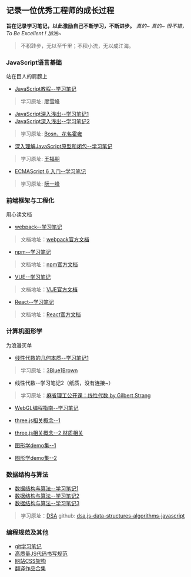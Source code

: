 ## 记录一位优秀工程师的成长过程

**旨在记录学习笔记，以此激励自己不断学习，不断进步。**
_真的~ 真的~ 很不错，To Be Excellent ! 加油~_
>不积跬步，无以至千里；不积小流，无以成江海。

### JavaScript语言基础
站在巨人的肩膀上

+ [JavaScript教程--学习笔记](https://github.com/beblueblue/learningNotes/blob/master/JavaScript-guide.txt)
>学习原址: [廖雪峰](https://www.liaoxuefeng.com/wiki/1022910821149312)

+ [JavaScript深入浅出--学习笔记1](https://github.com/beblueblue/learningNotes/blob/master/JavaScript-depth.txt)
+ [JavaScript深入浅出--学习笔记2](http://note.youdao.com/noteshare?id=850abfde11550e26eecac4fd3ffb0c3a)
>学习原址: [Bosn，花名霍雍](https://www.imooc.com/learn/277)

+ [深入理解JavaScript原型和闭包--学习笔记](https://github.com/beblueblue/learningNotes/blob/master/%E6%B7%B1%E5%85%A5%E7%90%86%E8%A7%A3JavaScript%E5%8E%9F%E5%9E%8B%E5%92%8C%E9%97%AD%E5%8C%85%20--%E8%AF%BB%E4%B9%A6%E7%AC%94%E8%AE%B0.pdf)
>学习原址: [王福朋](https://www.cnblogs.com/wangfupeng1988/p/3977924.html)

+ [ECMAScript 6 入门--学习笔记](http://note.youdao.com/noteshare?id=a34c2cea079483feb4f7752c505049ae)
>学习原址: [阮一峰](https://www.cnblogs.com/wangfupeng1988/p/3977924.html)

### 前端框架与工程化
用心读文档
+ [webpack--学习笔记](http://note.youdao.com/noteshare?id=23a6cf4968544c26bb5a31892a625e56)
>文档地址：[webpack官方文档](https://webpack.js.org/concepts/)

+ [npm--学习笔记](http://note.youdao.com/noteshare?id=079791a029cc5784092f6bf17abe3a5b)
>文档地址：[npm官方文档](https://docs.npmjs.com/)

+ [VUE--学习笔记](https://github.com/beblueblue/learningNotes/blob/master/%E5%AD%A6%E4%B9%A0Vue.js.pdf)
>文档地址：[VUE官方文档](https://cn.vuejs.org/v2/guide/installation.html)

+ [React--学习笔记](https://github.com/beblueblue/learningNotes/blob/master/%E5%AD%A6%E4%B9%A0Vue.js.pdf)
>文档地址：[React官方文档](https://reactjs.org/docs/getting-started.html)

### 计算机图形学
为浪漫买单
+ [线性代数的几何本质--学习笔记1](http://note.youdao.com/noteshare?id=ba957f230512b1315c688bd2551a5e01)
>学习原址：[3Blue1Brown](https://www.bilibili.com/video/av6731067)
+ 线性代数--学习笔记2（纸质，没有连接~）
>学习原址：[麻省理工公开课：线性代数 by Gilbert Strang](http://open.163.com/newview/movie/courseintro?newurl=%2Fspecial%2Fopencourse%2Fdaishu.html)

+ [WebGL编程指南--学习笔记](https://note.youdao.com/ynoteshare1/index.html?id=245d432b2762600400d639cddefd7a26&type=note)

+ [three.js相关概念--1](http://note.youdao.com/noteshare?id=74e3034aa5ae11c490e492f317b7ae9a)
+ [three.js相关概念--2 材质相关](http://note.youdao.com/noteshare?id=776328fe48ee0fc5a2fd5842726063dd)

+ [图形学demo集--1](https://github.com/beblueblue/WebGL-program-guide)
+ [图形学demo集--2](https://github.com/beblueblue/render_three_server)

### 数据结构与算法
+ [数据结构与算法--学习笔记1](http://note.youdao.com/noteshare?id=69a38ab35a3b1aaa60d1e871f225f194)
+ [数据结构与算法--学习笔记2](http://note.youdao.com/noteshare?id=fb8dd0211e346cf30c9b6d369cdfba83)
+ [数据结构与算法--学习笔记3](http://note.youdao.com/noteshare?id=868d7f683c50a6a76d5e03534f302b46)
>学习原址：[DSA](https://adrianmejia.com/categories/coding/data-structures-and-algorithms-dsa/)
>github: [dsa.js-data-structures-algorithms-javascript](https://github.com/amejiarosario/dsa.js-data-structures-algorithms-javascript)

### 编程规范及其他
+ [git学习笔记](https://github.com/beblueblue/learningNotes/blob/master/git-guide.txt)
+ [高质量JS代码书写规范](http://note.youdao.com/noteshare?id=c70a0b88eebcb1b9831a88db0718706e)
+ [网站CSS架构](http://note.youdao.com/noteshare?id=e60d86ca11cda97e0a2b58e43bb42325)
+ [翻译作品合集](https://zhuanlan.zhihu.com/c_1096013362181378048)